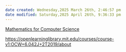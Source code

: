 ```yaml
---
date created: Wednesday,2025 March 26th, 2:46:57 pm
date modified: Saturday,2025 April 26th, 9:36:33 pm
---
```


[Mathematics for Computer Science](https://openlearninglibrary.mit.edu/courses/course-v1:OCW+6.042J+2T2019/course/)

https://openlearninglibrary.mit.edu/courses/course-v1:OCW+6.042J+2T2019/about
